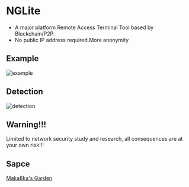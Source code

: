 # NGLite
* A major platform Remote Access Terminal Tool based by Blockchain/P2P.
* No public IP address required.More anonymity

## Example
![example](https://raw.githubusercontent.com/Maka8ka/NGLite/main/example.jpg)

## Detection
![detection](https://raw.githubusercontent.com/Maka8ka/NGLite/main/detection.jpg)

## Warning!!!
Limited to network security study and research, all consequences are at your own risk!!!

## Sapce
[Maka8ka's Garden](https://maka8ka.github.io)
